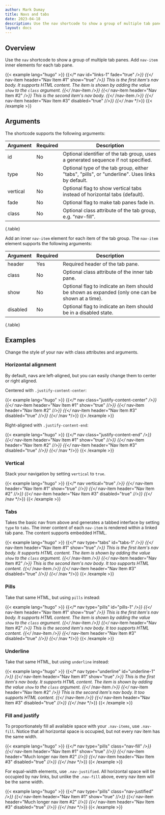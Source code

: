```yaml
---
author: Mark Dumay
title: Navs and tabs
date: 2023-04-18
description: Use the nav shortcode to show a group of multiple tab panes.
layout: docs
---
```


## Overview

Use the `nav` shortcode to show a group of multiple tab panes. Add `nav-item` inner elements for each tab pane.

<!-- markdownlint-disable MD037 -->
{{< example lang="hugo" >}}
{{</* nav id="links-1" fade="true" */>}}
  {{</* nav-item header="Nav Item #1" show="true" */>}}
    This is the first item's nav body. It supports HTML content. The item is shown by adding the value
    <code>show</code> to the <code>class</code> argument.
  {{</* /nav-item */>}}
  {{</* nav-item header="Nav Item #2" */>}}
    This is the second item's nav body.
  {{</* /nav-item */>}}
  {{</* nav-item header="Nav Item #3" disabled="true" /*/>}}
{{</* /nav */>}}
{{< /example >}}
<!-- markdownlint-enable MD037 -->

## Arguments

The shortcode supports the following arguments:

| Argument    | Required | Description |
|-------------|----------|-------------|
| id          | No       | Optional identifier of the tab group, uses a generated sequence if not specified. |
| type        | No       | Optional type of the tab group, either "tabs", "pills", or "underline". Uses links by default. |
| vertical    | No       | Optional flag to show vertical tabs instead of horizontal tabs (default). |
| fade        | No       | Optional flag to make tab panes fade in. |
| class       | No       | Optional class attribute of the tab group, e.g. “nav-fill”. |
{.table}

Add an inner `nav-item` element for each item of the tab group. The `nav-item` element supports the following arguments:

| Argument  | Required | Description |
|-----------|----------|-------------|
| header    | Yes | Required header of the tab pane. |
| class     | No  | Optional class attribute of the inner tab pane. |
| show      | No  | Optional flag to indicate an item should be shown as expanded (only one can be shown at a time). |
| disabled  | No  | Optional flag to indicate an item should be in a disabled state. |
{.table}

## Examples

Change the style of your nav with class attributes and arguments.

### Horizontal alignment

By default, navs are left-aligned, but you can easily change them to center or right aligned.

Centered with `.justify-content-center`:

<!-- markdownlint-disable MD037 -->
{{< example lang="hugo" >}}
{{</* nav class="justify-content-center" */>}}
  {{</* nav-item header="Nav Item #1" show="true" /*/>}}
  {{</* nav-item header="Nav Item #2" /*/>}}
  {{</* nav-item header="Nav Item #3" disabled="true" /*/>}}
{{</* /nav */>}}
{{< /example >}}
<!-- markdownlint-enable MD037 -->

Right-aligned with `.justify-content-end`:

<!-- markdownlint-disable MD037 -->
{{< example lang="hugo" >}}
{{</* nav class="justify-content-end" */>}}
  {{</* nav-item header="Nav Item #1" show="true" /*/>}}
  {{</* nav-item header="Nav Item #2" /*/>}}
  {{</* nav-item header="Nav Item #3" disabled="true" /*/>}}
{{</* /nav */>}}
{{< /example >}}
<!-- markdownlint-enable MD037 -->

### Vertical

Stack your navigation by setting `vertical` to `true`.

<!-- markdownlint-disable MD037 -->
{{< example lang="hugo" >}}
{{</* nav vertical="true" */>}}
  {{</* nav-item header="Nav Item #1" show="true" /*/>}}
  {{</* nav-item header="Nav Item #2" /*/>}}
  {{</* nav-item header="Nav Item #3" disabled="true" /*/>}}
{{</* /nav */>}}
{{< /example >}}
<!-- markdownlint-enable MD037 -->

### Tabs

Takes the basic nav from above and generates a tabbed interface by setting `type` to `tabs`. The inner content of each `nav-item` is rendered within a linked tab pane. The content supports embedded HTML.

<!-- markdownlint-disable MD037 -->
{{< example lang="hugo" >}}
{{</* nav type="tabs" id="tabs-1" */>}}
  {{</* nav-item header="Nav Item #1" show="true" */>}}
    This is the first item's nav body. It supports HTML content. The item is shown by adding the value
    <code>show</code> to the <code>class</code> argument.
  {{</* /nav-item */>}}
  {{</* nav-item header="Nav Item #2" */>}}
    This is the second item's nav body. It too supports HTML content.
  {{</* /nav-item */>}}
  {{</* nav-item header="Nav Item #3" disabled="true" /*/>}}
{{</* /nav */>}}
{{< /example >}}
<!-- markdownlint-enable MD037 -->

### Pills

Take that same HTML, but using `pills` instead:

<!-- markdownlint-disable MD037 -->
{{< example lang="hugo" >}}
{{</* nav type="pills" id="pills-1" */>}}
  {{</* nav-item header="Nav Item #1" show="true" */>}}
    This is the first item's nav body. It supports HTML content. The item is shown by adding the value
    <code>show</code> to the <code>class</code> argument.
  {{</* /nav-item */>}}
  {{</* nav-item header="Nav Item #2" */>}}
    This is the second item's nav body. It too supports HTML content.
  {{</* /nav-item */>}}
  {{</* nav-item header="Nav Item #3" disabled="true" /*/>}}
{{</* /nav */>}}
{{< /example >}}
<!-- markdownlint-enable MD037 -->

### Underline

Take that same HTML, but using `underline` instead:

<!-- markdownlint-disable MD037 -->
{{< example lang="hugo" >}}
{{</* nav type="underline" id="underline-1" */>}}
  {{</* nav-item header="Nav Item #1" show="true" */>}}
    This is the first item's nav body. It supports HTML content. The item is shown by adding the value
    <code>show</code> to the <code>class</code> argument.
  {{</* /nav-item */>}}
  {{</* nav-item header="Nav Item #2" */>}}
    This is the second item's nav body. It too supports HTML content.
  {{</* /nav-item */>}}
  {{</* nav-item header="Nav Item #3" disabled="true" /*/>}}
{{</* /nav */>}}
{{< /example >}}
<!-- markdownlint-enable MD037 -->

### Fill and justify

To proportionately fill all available space with your `.nav-items`, use `.nav-fill`. Notice that all horizontal space is occupied, but not every nav item has the same width.

<!-- markdownlint-disable MD037 -->
{{< example lang="hugo" >}}
{{</* nav type="pills" class="nav-fill" */>}}
  {{</* nav-item header="Nav Item #1" show="true" /*/>}}
  {{</* nav-item header="Much longer nav item #2" /*/>}}
  {{</* nav-item header="Nav Item #3" disabled="true" /*/>}}
{{</* /nav */>}}
{{< /example >}}
<!-- markdownlint-enable MD037 -->

For equal-width elements, use `.nav-justified`. All horizontal space will be occupied by nav links, but unlike the `.nav-fill` above, every nav item will be the same width.

<!-- markdownlint-disable MD037 -->
{{< example lang="hugo" >}}
{{</* nav type="pills" class="nav-justified" */>}}
  {{</* nav-item header="Nav Item #1" show="true" /*/>}}
  {{</* nav-item header="Much longer nav item #2" /*/>}}
  {{</* nav-item header="Nav Item #3" disabled="true" /*/>}}
{{</* /nav */>}}
{{< /example >}}
<!-- markdownlint-enable MD037 -->
